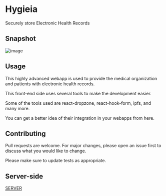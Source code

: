 # Hygieia
Securely store Electronic Health Records

## Snapshot
![image](https://user-images.githubusercontent.com/56764533/85941353-03bd3b00-b940-11ea-8ba8-837b6d33ac7a.png)

## Usage
This highly advanced webapp is used to provide the medical organization and patients with electronic health records.

This front-end side uses several tools to make the development easier.

Some of the tools used are react-dropzone, react-hook-form, ipfs, and many more.

You can get a better idea of their integration in your webapps from here.

## Contributing
Pull requests are welcome. For major changes, please open an issue first to discuss what you would like to change.

Please make sure to update tests as appropriate.

## Server-side
[SERVER](https://github.com/ayush-020198/hygieia-backend)

